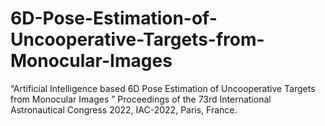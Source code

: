 # 6D-Pose-Estimation-of-Uncooperative-Targets-from-Monocular-Images
 “Artificial Intelligence based 6D Pose Estimation of Uncooperative Targets from Monocular Images ” Proceedings of the 73rd International Astronautical Congress 2022, IAC-2022, Paris, France.
